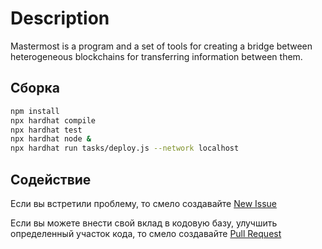 # Description

Mastermost is a program and a set of tools for creating a bridge between heterogeneous blockchains for transferring information between them.

## Сборка

```bash
npm install
npx hardhat compile
npx hardhat test
npx hardhat node &
npx hardhat run tasks/deploy.js --network localhost
```

## Содействие

Если вы встретили проблему, то смело создавайте [New Issue](https://github.com/druzhcom/mastermost/issues/new)

Если вы можете внести свой вклад в кодовую базу, улучшить определенный участок кода, то смело создавайте [Pull Request](https://github.com/druzhcom/mastermost/pulls)
